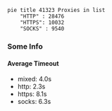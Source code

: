 
```mermaid
pie title 41323 Proxies in list
    "HTTP" : 28476
    "HTTPS": 10032
    "SOCKS" : 9540
```

### Some Info
#### Average Timeout

- mixed: 4.0s
- http: 2.3s
- https: 8.1s
- socks: 6.3s